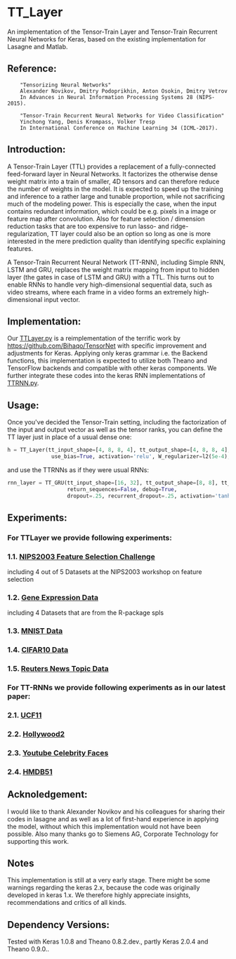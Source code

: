 # TT_Layer
An implementation of the Tensor-Train Layer and Tensor-Train Recurrent Neural Networks for Keras, based on the existing implementation for Lasagne and Matlab.

## Reference:
        "Tensorizing Neural Networks"
        Alexander Novikov, Dmitry Podoprikhin, Anton Osokin, Dmitry Vetrov
        In Advances in Neural Information Processing Systems 28 (NIPS-2015).

        "Tensor-Train Recurrent Neural Networks for Video Classification"
        Yinchong Yang, Denis Krompass, Volker Tresp
        In International Conference on Machine Learning 34 (ICML-2017).

## Introduction:
A Tensor-Train Layer (TTL) provides a replacement of a fully-connected feed-forward layer in Neural Networks. It factorizes the otherwise dense weight matrix into a train of smaller, 4D tensors and can therefore reduce the number of weights in the model. It is expected to speed up the training and inference to a rather large and tunable proportion, while not sacrificing much of the modeling power.
This is especially the case, when the input contains redundant information, which could be e.g. pixels in a image or feature map after convolution. Also for feature selection / dimension reduction tasks that are too expensive to run lasso- and ridge-regularization, TT layer could also be an option so long as one is more interested in the mere prediction quality than identifying specific explaining features.

A Tensor-Train Recurrent Neural Network (TT-RNN), including Simple RNN, LSTM and GRU, replaces the weight matrix mapping from input to hidden layer (the gates in case of LSTM and GRU) with a TTL. This turns out to enable RNNs to handle very high-dimensional sequential data, such as video streams, where each frame in a video forms an extremely high-dimensional input vector. 

## Implementation:
Our [TTLayer.py](../master/TTLayer.py) is a reimplementation of the terrific work by https://github.com/Bihaqo/TensorNet with specific improvement and adjustments for Keras. Applying only keras grammar i.e. the Backend functions, this implementation is expected to utilize both Theano and TensorFlow backends and compatible with other keras components. 
We further integrate these codes into the keras RNN implementations of [TTRNN.py](../master/TTRNN.py).  

## Usage:
Once you've decided the Tensor-Train setting, including the factorization of the input and output vector as well as the tensor ranks, you can define the TT layer just in place of a usual dense one:
```python
h = TT_Layer(tt_input_shape=[4, 8, 8, 4], tt_output_shape=[4, 8, 8, 4], tt_ranks=[1, 3, 3, 3, 1],
              use_bias=True, activation='relu', W_regularizer=l2(5e-4), debug=False, ortho_init=True)
```
and use the TTRNNs as if they were usual RNNs: 
```python
rnn_layer = TT_GRU(tt_input_shape=[16, 32], tt_output_shape=[8, 8], tt_ranks=[1, 3, 1],
                   return_sequences=False, debug=True,
                   dropout=.25, recurrent_dropout=.25, activation='tanh')
```

## Experiments:
### For TTLayer we provide following experiments: 
### 1.1. [NIPS2003 Feature Selection Challenge](../master/Experiment_NIPS2003.py)
  including 4 out of 5 Datasets at the NIPS2003 workshop on feature selection
### 1.2. [Gene Expression Data](../master/Experiment_GenExpress.py)
  including 4 Datasets that are from the R-package spls
### 1.3. [MNIST Data](../master/Experiment_MNIST.py)
### 1.4. [CIFAR10 Data](../master/Experiment_CIFAR10.py)
### 1.5. [Reuters News Topic Data](../master/Experiment_ReutersTopic.py)

### For TT-RNNs we provide following experiments as in our latest paper: 
### 2.1. [UCF11](../master/Experiment_UCF11.py)
### 2.2. [Hollywood2](../master/Experiment_Hollywood2.py)
### 2.3. [Youtube Celebrity Faces](../master/Experiment_CelebFaces.py)
### 2.4. [HMDB51](../master/Experiment_HMDB51.py)

## Acknoledgement:
I would like to thank Alexander Novikov and his colleagues for sharing their codes in lasagne and as well as a lot of first-hand experience in applying the model, without which this implementation would not have been possible. 
Also many thanks go to Siemens AG, Corporate Technology for supporting this work.

## Notes
This implementation is still at a very early stage. There might be some warnings regarding the keras 2.x, because the code was originally developed in keras 1.x. We therefore highly appreciate insights, recommendations and critics of all kinds.

## Dependency Versions: 
Tested with Keras 1.0.8 and Theano 0.8.2.dev., partly Keras 2.0.4 and Theano 0.9.0..

